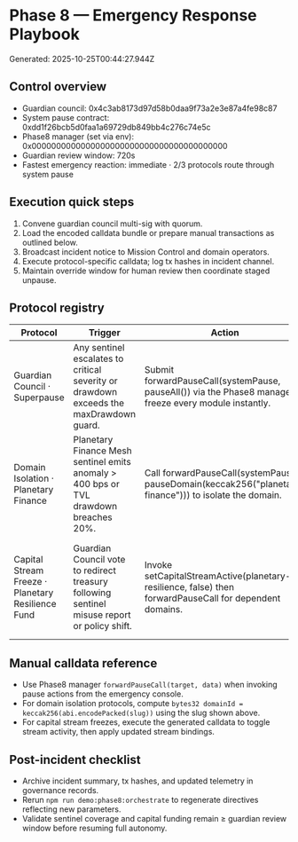 # Phase 8 — Emergency Response Playbook
Generated: 2025-10-25T00:44:27.944Z

## Control overview
- Guardian council: 0x4c3ab8173d97d58b0daa9f73a2e3e87a4fe98c87
- System pause contract: 0xdd1f26bcb5d0faa1a69729db849bb4c276c74e5c
- Phase8 manager (set via env): 0x0000000000000000000000000000000000000000
- Guardian review window: 720s
- Fastest emergency reaction: immediate · 2/3 protocols route through system pause

## Execution quick steps
1. Convene guardian council multi-sig with quorum.
2. Load the encoded calldata bundle or prepare manual transactions as outlined below.
3. Broadcast incident notice to Mission Control and domain operators.
4. Execute protocol-specific calldata; log tx hashes in incident channel.
5. Maintain override window for human review then coordinate staged unpause.

## Protocol registry
| Protocol | Trigger | Action | Authority | Contract | Function | Reaction | Targets | Communications | Notes |
| --- | --- | --- | --- | --- | --- | --- | --- | --- | --- |
| Guardian Council · Superpause | Any sentinel escalates to critical severity or drawdown exceeds the maxDrawdown guard. | Submit forwardPauseCall(systemPause, pauseAll()) via the Phase8 manager to freeze every module instantly. | 0x4c3ab8173d97d58b0daa9f73a2e3e87a4fe98c87 | 0xdd1f26bcb5d0faa1a69729db849bb4c276c74e5c | pauseAll() | 0s | all | Notify Guardian Council war-room and Mission Control bridge immediately. | Full lattice stop; resume only after guardian attestations and validator quorum sign-off. |
| Domain Isolation · Planetary Finance | Planetary Finance Mesh sentinel emits anomaly > 400 bps or TVL drawdown breaches 20%. | Call forwardPauseCall(systemPause, pauseDomain(keccak256("planetary-finance"))) to isolate the domain. | 0x4c3ab8173d97d58b0daa9f73a2e3e87a4fe98c87 | 0xdd1f26bcb5d0faa1a69729db849bb4c276c74e5c | pauseDomain(bytes32 domainId) | 900s | planetary-finance (0xd9e39c30…) | Guardian council posts override window (15 minutes) to Finance Dominion Ops channel. | Keeps the rest of the dominion lattice live while finance undergoes rapid audit. |
| Capital Stream Freeze · Planetary Resilience Fund | Guardian Council vote to redirect treasury following sentinel misuse report or policy shift. | Invoke setCapitalStreamActive(planetary-resilience, false) then forwardPauseCall for dependent domains. | 0x4c3ab8173d97d58b0daa9f73a2e3e87a4fe98c87 | 0x3e8b71da4c5e981a2d4facfe97b53bd2736d1d10 | setCapitalStreamActive(bytes32 streamId, bool active) | 3600s | planetary-finance (0xd9e39c30…)<br>health-sovereign (0x0a59527e…)<br>knowledge-lattice (0x32c88df4…) | Upgrade Coordinator dispatch posts updated funding matrix to Mission Control + Treasury Ops. | Suspends disbursements while new vault routing is approved; resumes only after updated calldata batch. |

## Manual calldata reference
- Use Phase8 manager `forwardPauseCall(target, data)` when invoking pause actions from the emergency console.
- For domain isolation protocols, compute `bytes32 domainId = keccak256(abi.encodePacked(slug))` using the slug shown above.
- For capital stream freezes, execute the generated calldata to toggle stream activity, then apply updated stream bindings.

## Post-incident checklist
- Archive incident summary, tx hashes, and updated telemetry in governance records.
- Rerun `npm run demo:phase8:orchestrate` to regenerate directives reflecting new parameters.
- Validate sentinel coverage and capital funding remain ≥ guardian review window before resuming full autonomy.
